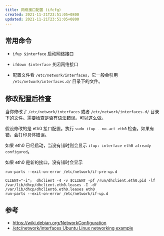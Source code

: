 ```yaml
---
title: 网络接口配置 (ifcfg)
created: 2021-11-21T23:51:05+0800
updated: 2021-11-21T23:51:05+0800
---
```



## 常用命令

- `ifup $interface` 启动网络接口
- `ifdown $interface` 关闭网络接口

- 配置文件看 `/etc/network/interfaces`，它一般会引用 `/etc/network/interfaces.d/` 目录下的文件。

## 修改配置后检查

当你修改了 `/etc/network/interfaces` 或者 `/etc/network/interfaces.d/` 目录下的文件。需要检查是否有语法错误。可以这么做。

假设修改的是 eth0 接口配置。执行 `sudo ifup --no-act eth0` 检查。如果有错，会打印具体错误。

如果 eth0 已经启动，当没有错时则会显示 `ifup: interface eth0 already configured`。

如果 eth0 是新的接口，没有错时会显示

```
run-parts --exit-on-error /etc/network/if-pre-up.d

CLIENT="-i";  dhclient -4 -v $CLIENT -pf /run/dhclient.eth0.pid -lf /var/lib/dhcp/dhclient.eth0.leases -I -df /var/lib/dhcp/dhclient6.eth0.leases eth0
run-parts --exit-on-error /etc/network/if-up.d
```


## 参考

- https://wiki.debian.org/NetworkConfiguration
- [/etc/network/interfaces Ubuntu Linux networking example](https://archive.ph/BqbXw)
